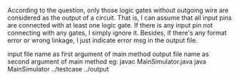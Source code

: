 According to the question, only those logic gates without outgoing wire are considered as the output of a circuit.
That is, I can assume that all input pins are connected with at least one logic gate.
If there is any input pin not connecting with any gates, I simply ignore it.
Besides, if there's any format error or wrong linkage, I just indicate error msg in the output file.


input file name as first argument of main method
output file name as second argument of main method
eg:  javac MainSimulator.java
	 java MainSimulator ../testcase ../output